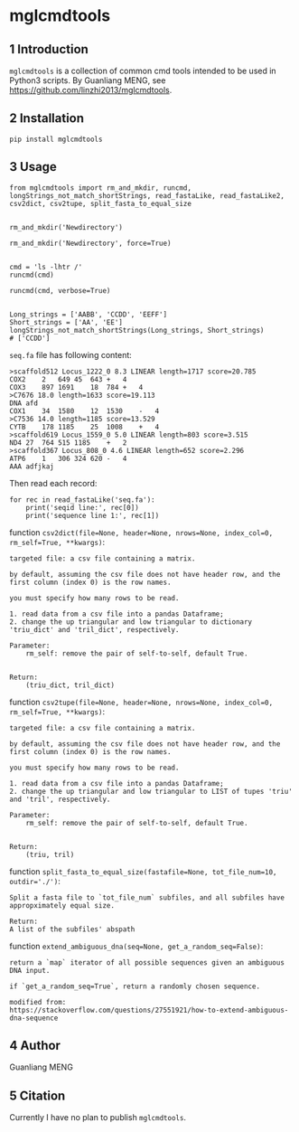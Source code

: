 # mglcmdtools

## 1 Introduction

`mglcmdtools` is a collection of common cmd tools intended to be used in Python3 scripts. By Guanliang MENG, see https://github.com/linzhi2013/mglcmdtools.


## 2 Installation

    pip install mglcmdtools


## 3 Usage

    from mglcmdtools import rm_and_mkdir, runcmd, longStrings_not_match_shortStrings, read_fastaLike, read_fastaLike2, csv2dict, csv2tupe, split_fasta_to_equal_size


    rm_and_mkdir('Newdirectory')

    rm_and_mkdir('Newdirectory', force=True)


    cmd = 'ls -lhtr /'
    runcmd(cmd)

    runcmd(cmd, verbose=True)


    Long_strings = ['AABB', 'CCDD', 'EEFF']
    Short_strings = ['AA', 'EE']
    longStrings_not_match_shortStrings(Long_strings, Short_strings)
    # ['CCDD']


`seq.fa` file has following content:

    >scaffold512 Locus_1222_0 8.3 LINEAR length=1717 score=20.785
    COX2    2   649 45  643 +   4
    COX3    897 1691    18  784 +   4
    >C7676 18.0 length=1633 score=19.113
    DNA afd
    COX1    34  1580    12  1530    -   4
    >C7536 14.0 length=1185 score=13.529
    CYTB    178 1185    25  1008    +   4
    >scaffold619 Locus_1559_0 5.0 LINEAR length=803 score=3.515
    ND4 27  764 515 1185    +   2
    >scaffold367 Locus_808_0 4.6 LINEAR length=652 score=2.296
    ATP6    1   306 324 620 -   4
    AAA adfjkaj


Then read each record:

    for rec in read_fastaLike('seq.fa'):
        print('seqid line:', rec[0])
        print('sequence line 1:', rec[1])


function `csv2dict(file=None, header=None, nrows=None, index_col=0, rm_self=True, **kwargs)`:

    targeted file: a csv file containing a matrix.

    by default, assuming the csv file does not have header row, and the first column (index 0) is the row names.

    you must specify how many rows to be read.

    1. read data from a csv file into a pandas Dataframe;
    2. change the up triangular and low triangular to dictionary 'triu_dict' and 'tril_dict', respectively.

    Parameter:
        rm_self: remove the pair of self-to-self, default True.


    Return:
        (triu_dict, tril_dict)


function `csv2tupe(file=None, header=None, nrows=None, index_col=0, rm_self=True, **kwargs)`:

    targeted file: a csv file containing a matrix.

    by default, assuming the csv file does not have header row, and the first column (index 0) is the row names.

    you must specify how many rows to be read.

    1. read data from a csv file into a pandas Dataframe;
    2. change the up triangular and low triangular to LIST of tupes 'triu' and 'tril', respectively.

    Parameter:
        rm_self: remove the pair of self-to-self, default True.


    Return:
        (triu, tril)


function `split_fasta_to_equal_size(fastafile=None, tot_file_num=10, outdir='./')`:

    Split a fasta file to `tot_file_num` subfiles, and all subfiles have
    appropximately equal size.

    Return:
    A list of the subfiles' abspath


function `extend_ambiguous_dna(seq=None, get_a_random_seq=False)`:

    return a `map` iterator of all possible sequences given an ambiguous
    DNA input.

    if `get_a_random_seq=True`, return a randomly chosen sequence.

    modified from:
    https://stackoverflow.com/questions/27551921/how-to-extend-ambiguous-dna-sequence


## 4 Author
Guanliang MENG

## 5 Citation
Currently I have no plan to publish `mglcmdtools`.







